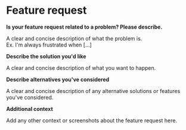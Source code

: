 # Feature request  

**Is your feature request related to a problem? Please describe.** 
  
A clear and concise description of what the problem is.   
Ex. I'm always frustrated when [...]

**Describe the solution you'd like**  
  
A clear and concise description of what you want to happen.

**Describe alternatives you've considered** 
  
A clear and concise description of any alternative solutions or features you've considered.

**Additional context**  
  
Add any other context or screenshots about the feature request here.
